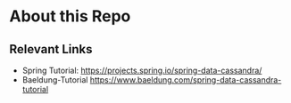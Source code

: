 # About this Repo

## Relevant Links
- Spring Tutorial: <https://projects.spring.io/spring-data-cassandra/>
- Baeldung-Tutorial <https://www.baeldung.com/spring-data-cassandra-tutorial>
